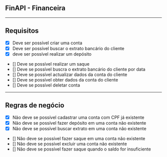 ## FinAPI - Financeira

---

## Requisitos

- [x] Deve ser possível criar uma conta
- [x] Deve ser possível buscar o extrato bancário do cliente
- [x] deve ser possível realizar um depósito
- [] Deve se possível realizar um saque
- [] Deve se possível buscra o extrato bancário do cliente por data
- [] Deve se possível actualizar dados da conta do cliente
- [] Deve se possível obter dados da conta do cliente
- [] Deve se possível deletar conta

---

## Regras de negócio

- [x] Não deve se possível cadastrar uma conta com CPF já existente
- [x] Não deve se possível fazer depósito em uma conta não existente
- [x] Não deve se possível buscar extrato em uma conta não existente
- [] Não deve se possível fazer saque em uma conta não existente
- [] Não deve se possível excluir uma conta não existente
- [] Não deve se possível fazer saque quando o saldo for insuficiente 